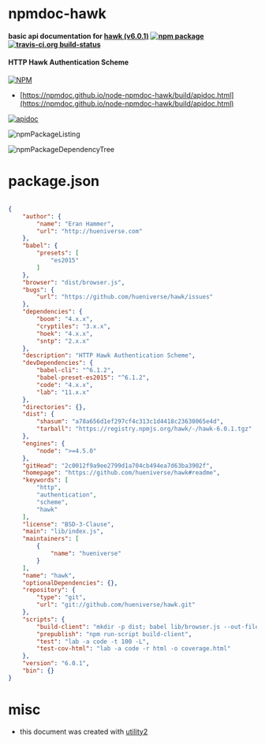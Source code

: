 # npmdoc-hawk

#### basic api documentation for  [hawk (v6.0.1)](https://github.com/hueniverse/hawk#readme)  [![npm package](https://img.shields.io/npm/v/npmdoc-hawk.svg?style=flat-square)](https://www.npmjs.org/package/npmdoc-hawk) [![travis-ci.org build-status](https://api.travis-ci.org/npmdoc/node-npmdoc-hawk.svg)](https://travis-ci.org/npmdoc/node-npmdoc-hawk)

#### HTTP Hawk Authentication Scheme

[![NPM](https://nodei.co/npm/hawk.png?downloads=true&downloadRank=true&stars=true)](https://www.npmjs.com/package/hawk)

- [https://npmdoc.github.io/node-npmdoc-hawk/build/apidoc.html](https://npmdoc.github.io/node-npmdoc-hawk/build/apidoc.html)

[![apidoc](https://npmdoc.github.io/node-npmdoc-hawk/build/screenCapture.buildCi.browser.%252Ftmp%252Fbuild%252Fapidoc.html.png)](https://npmdoc.github.io/node-npmdoc-hawk/build/apidoc.html)

![npmPackageListing](https://npmdoc.github.io/node-npmdoc-hawk/build/screenCapture.npmPackageListing.svg)

![npmPackageDependencyTree](https://npmdoc.github.io/node-npmdoc-hawk/build/screenCapture.npmPackageDependencyTree.svg)



# package.json

```json

{
    "author": {
        "name": "Eran Hammer",
        "url": "http://hueniverse.com"
    },
    "babel": {
        "presets": [
            "es2015"
        ]
    },
    "browser": "dist/browser.js",
    "bugs": {
        "url": "https://github.com/hueniverse/hawk/issues"
    },
    "dependencies": {
        "boom": "4.x.x",
        "cryptiles": "3.x.x",
        "hoek": "4.x.x",
        "sntp": "2.x.x"
    },
    "description": "HTTP Hawk Authentication Scheme",
    "devDependencies": {
        "babel-cli": "^6.1.2",
        "babel-preset-es2015": "^6.1.2",
        "code": "4.x.x",
        "lab": "11.x.x"
    },
    "directories": {},
    "dist": {
        "shasum": "a78a656d1ef297cf4c313c1d4418c23630065e4d",
        "tarball": "https://registry.npmjs.org/hawk/-/hawk-6.0.1.tgz"
    },
    "engines": {
        "node": ">=4.5.0"
    },
    "gitHead": "2c0012f9a9ee2799d1a704cb494ea7d63ba3902f",
    "homepage": "https://github.com/hueniverse/hawk#readme",
    "keywords": [
        "http",
        "authentication",
        "scheme",
        "hawk"
    ],
    "license": "BSD-3-Clause",
    "main": "lib/index.js",
    "maintainers": [
        {
            "name": "hueniverse"
        }
    ],
    "name": "hawk",
    "optionalDependencies": {},
    "repository": {
        "type": "git",
        "url": "git://github.com/hueniverse/hawk.git"
    },
    "scripts": {
        "build-client": "mkdir -p dist; babel lib/browser.js --out-file dist/browser.js",
        "prepublish": "npm run-script build-client",
        "test": "lab -a code -t 100 -L",
        "test-cov-html": "lab -a code -r html -o coverage.html"
    },
    "version": "6.0.1",
    "bin": {}
}
```



# misc
- this document was created with [utility2](https://github.com/kaizhu256/node-utility2)
